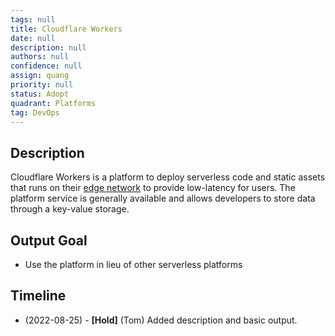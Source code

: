```yaml
---
tags: null
title: Cloudflare Workers
date: null
description: null
authors: null
confidence: null
assign: quang
priority: null
status: Adopt
quadrant: Platforms
tag: DevOps
---
```


## Description

Cloudflare Workers is a platform to deploy serverless code and static assets that runs on their [edge network](https://www.cloudflare.com/network/) to provide low-latency for users. The platform service is generally available and allows developers to store data through a key-value storage.

## Output Goal

* Use the platform in lieu of other serverless platforms

## Timeline

* (2022-08-25) - **[Hold]** (Tom) Added description and basic output.
